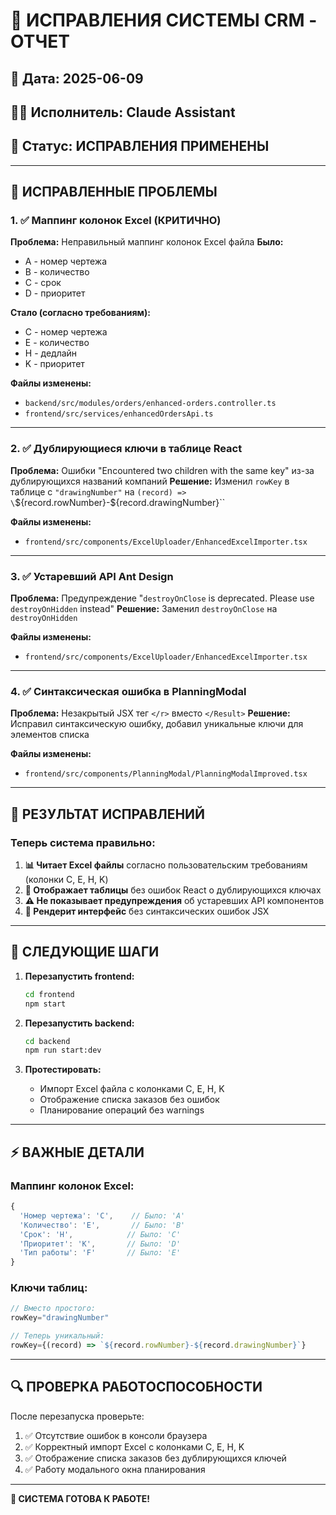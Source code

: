 # 🚀 ИСПРАВЛЕНИЯ СИСТЕМЫ CRM - ОТЧЕТ

## 📅 Дата: 2025-06-09
## 👨‍💻 Исполнитель: Claude Assistant
## 🎯 Статус: ИСПРАВЛЕНИЯ ПРИМЕНЕНЫ

---

## 🔧 ИСПРАВЛЕННЫЕ ПРОБЛЕМЫ

### 1. ✅ Маппинг колонок Excel (КРИТИЧНО)
**Проблема:** Неправильный маппинг колонок Excel файла
**Было:** 
- A - номер чертежа
- B - количество  
- C - срок
- D - приоритет

**Стало (согласно требованиям):**
- C - номер чертежа  
- E - количество
- H - дедлайн
- K - приоритет

**Файлы изменены:**
- `backend/src/modules/orders/enhanced-orders.controller.ts`
- `frontend/src/services/enhancedOrdersApi.ts`

---

### 2. ✅ Дублирующиеся ключи в таблице React
**Проблема:** Ошибки "Encountered two children with the same key" из-за дублирующихся названий компаний
**Решение:** Изменил `rowKey` в таблице с `"drawingNumber"` на `(record) => \`\${record.rowNumber}-\${record.drawingNumber}\``

**Файлы изменены:**
- `frontend/src/components/ExcelUploader/EnhancedExcelImporter.tsx`

---

### 3. ✅ Устаревший API Ant Design
**Проблема:** Предупреждение "`destroyOnClose` is deprecated. Please use `destroyOnHidden` instead"
**Решение:** Заменил `destroyOnClose` на `destroyOnHidden`

**Файлы изменены:**
- `frontend/src/components/ExcelUploader/EnhancedExcelImporter.tsx`

---

### 4. ✅ Синтаксическая ошибка в PlanningModal
**Проблема:** Незакрытый JSX тег `</r>` вместо `</Result>`
**Решение:** Исправил синтаксическую ошибку, добавил уникальные ключи для элементов списка

**Файлы изменены:**
- `frontend/src/components/PlanningModal/PlanningModalImproved.tsx`

---

## 🎯 РЕЗУЛЬТАТ ИСПРАВЛЕНИЙ

### Теперь система правильно:
1. **📊 Читает Excel файлы** согласно пользовательским требованиям (колонки C, E, H, K)
2. **🔧 Отображает таблицы** без ошибок React о дублирующихся ключах
3. **⚠️ Не показывает предупреждения** об устаревших API компонентов
4. **🎨 Рендерит интерфейс** без синтаксических ошибок JSX

---

## 🚀 СЛЕДУЮЩИЕ ШАГИ

1. **Перезапустить frontend:**
   ```bash
   cd frontend
   npm start
   ```

2. **Перезапустить backend:**
   ```bash
   cd backend  
   npm run start:dev
   ```

3. **Протестировать:**
   - Импорт Excel файла с колонками C, E, H, K
   - Отображение списка заказов без ошибок
   - Планирование операций без warnings

---

## ⚡ ВАЖНЫЕ ДЕТАЛИ

### Маппинг колонок Excel:
```typescript
{
  'Номер чертежа': 'C',    // Было: 'A'
  'Количество': 'E',       // Было: 'B' 
  'Срок': 'H',            // Было: 'C'
  'Приоритет': 'K',       // Было: 'D'
  'Тип работы': 'F'       // Было: 'E'
}
```

### Ключи таблиц:
```typescript
// Вместо простого:
rowKey="drawingNumber"

// Теперь уникальный:
rowKey={(record) => `${record.rowNumber}-${record.drawingNumber}`}
```

---

## 🔍 ПРОВЕРКА РАБОТОСПОСОБНОСТИ

После перезапуска проверьте:
1. ✅ Отсутствие ошибок в консоли браузера
2. ✅ Корректный импорт Excel с колонками C, E, H, K  
3. ✅ Отображение списка заказов без дублирующихся ключей
4. ✅ Работу модального окна планирования

---

**🎉 СИСТЕМА ГОТОВА К РАБОТЕ!**
